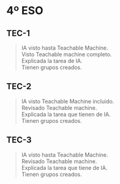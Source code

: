 # 4º ESO #
## TEC-1 ##
> IA visto hasta Teachable Machine. <br>
> Visto Teachable machine completo. <br>
> Explicada la tarea de IA. <br> 
> Tienen grupos creados.

## TEC-2 ##
> IA visto Teachable Machine incluido.<br>
> Revisado Teachable machine. <br>
> Explicada la tarea que tienen de IA. <br>
> Tienen grupos creados.

## TEC-3 ##
> IA visto hasta Teachable Machine. <br>
> Revisado Teachable machine. <br>
> Explicada la tarea que tiene de IA. <br>
> Tienen grupos creados. 

